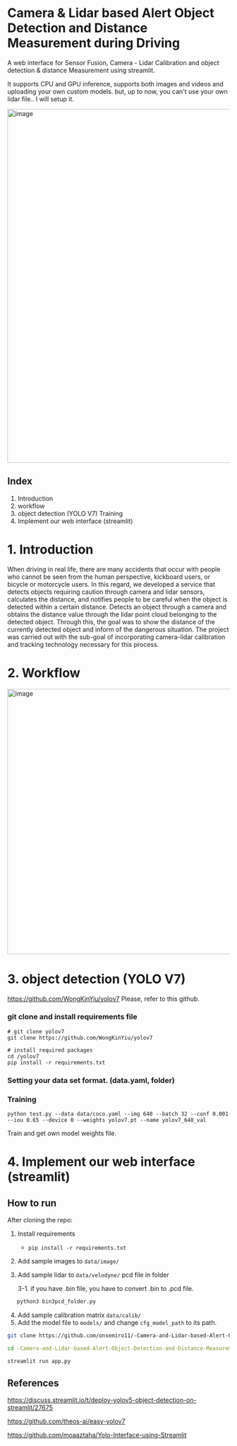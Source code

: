 
# Camera & Lidar based Alert Object Detection and Distance Measurement during Driving
A web interface for Sensor Fusion, Camera - Lidar Calibration and object detection & distance Measurement using streamlit.

It supports CPU and GPU inference, supports both images and videos and uploading your own custom models. but, up to now, you can't use your own lidar file.. I will setup it.

<img width="800" alt="image" src="https://github.com/onsemiro11/-Camera-and-Lidar-based-Alert-Object-Detection-and-Distance-Measurement-during-Driving/assets/49609175/18b32912-0a9d-47c9-9faa-df5be51dc18f">

## Index
1. Introduction
2. workflow
3. object detection (YOLO V7) Training
4. Implement our web interface (streamlit)


# 1. Introduction

When driving in real life, there are many accidents that occur with people who cannot be seen from the human perspective, kickboard users, or bicycle or motorcycle users. In this regard, we developed a service that detects objects requiring caution through camera and lidar sensors, calculates the distance, and notifies people to be careful when the object is detected within a certain distance. Detects an object through a camera and obtains the distance value through the lidar point cloud belonging to the detected object. Through this, the goal was to show the distance of the currently detected object and inform of the dangerous situation. The project was carried out with the sub-goal of incorporating camera-lidar calibration and tracking technology necessary for this process.

# 2. Workflow

<img width="600" alt="image" src="https://github.com/onsemiro11/-Camera-and-Lidar-based-Alert-Object-Detection-and-Distance-Measurement-during-Driving/assets/49609175/56493549-6720-4c33-b1f4-2a9343721c35">

# 3. object detection (YOLO V7)

https://github.com/WongKinYiu/yolov7
Please, refer to this github.


### git clone and install requirements file

``` shell
# git clone yolov7
git clone https://github.com/WongKinYiu/yolov7

# install required packages
cd /yolov7
pip install -r requirements.txt
```

### Setting your data set format. (data.yaml, folder)

### Training

``` shell
python test.py --data data/coco.yaml --img 640 --batch 32 --conf 0.001 --iou 0.65 --device 0 --weights yolov7.pt --name yolov7_640_val
```

Train and get own model weights file.

# 4. Implement our web interface (streamlit)

## How to run
After cloning the repo:
1. Install requirements
   - `pip install -r requirements.txt`
2. Add sample images to `data/image/`
3. Add sample lidar to `data/velodyne/` pcd file in folder

   3-1. if you have .bin file, you have to convert .bin to .pcd file.
```bash
   python3 bin3pcd_folder.py
```
4. Add sample calibration matrix `data/calib/`
5. Add the model file to `models/` and change `cfg_model_path` to its path.
```bash
git clone https://github.com/onsemiro11/-Camera-and-Lidar-based-Alert-Object-Detection-and-Distance-Measurement-during-Driving.git

cd -Camera-and-Lidar-based-Alert-Object-Detection-and-Distance-Measurement-during-Driving

streamlit run app.py
```

## References
https://discuss.streamlit.io/t/deploy-yolov5-object-detection-on-streamlit/27675

https://github.com/theos-ai/easy-yolov7

https://github.com/moaaztaha/Yolo-Interface-using-Streamlit

